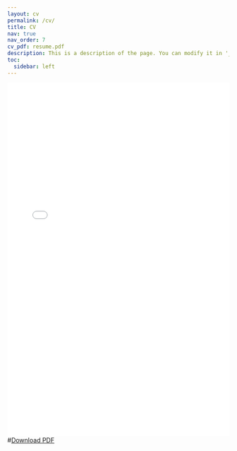 ```yaml
---
layout: cv
permalink: /cv/
title: CV
nav: true
nav_order: 7
cv_pdf: resume.pdf
description: This is a description of the page. You can modify it in '_pages/cv.md'. You can also change or remove the top pdf download button.
toc:
  sidebar: left
---
```



<embed src="/assets/pdf/resume.pdf" width="100%" height="800px" type="application/pdf">
#<a href="/assets/pdf/resume.pdf" download="resume.pdf">Download PDF</a>
